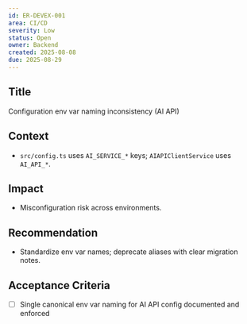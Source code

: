 ```yaml
---
id: ER-DEVEX-001
area: CI/CD
severity: Low
status: Open
owner: Backend
created: 2025-08-08
due: 2025-08-29
---
```


## Title
Configuration env var naming inconsistency (AI API)

## Context
- `src/config.ts` uses `AI_SERVICE_*` keys; `AIAPIClientService` uses `AI_API_*`.

## Impact
- Misconfiguration risk across environments.

## Recommendation
- Standardize env var names; deprecate aliases with clear migration notes.

## Acceptance Criteria
- [ ] Single canonical env var naming for AI API config documented and enforced
